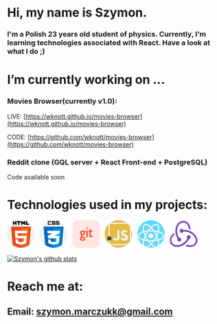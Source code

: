 # Hi, my name is Szymon.

### I'm a Polish 23 years old student of physics. Currently, I'm learning technologies associated with React. Have a look at what I do ;)

# I’m currently working on ...

### Movies Browser(currently v1.0):

LIVE: [https://wknott.github.io/movies-browser](https://wknott.github.io/movies-browser)

CODE: [https://github.com/wknott/movies-browser](https://github.com/wknott/movies-browser)

### Reddit clone (GQL server + React Front-end + PostgreSQL)

Code available soon 

# Technologies used in my projects:

[![](./img/html.png)](#)&nbsp;&nbsp;
[![](./img/css.png)](#)&nbsp;&nbsp;
[![git](./img/git.png)](#)&nbsp;&nbsp;
[![JavaScript](./img/javascript.png)](#)&nbsp;&nbsp;
[![React](./img/react.png)](#)&nbsp;&nbsp;
[![Redux](./img/redux.png)](#)&nbsp;&nbsp;

[![Szymon's github stats](https://github-readme-stats.vercel.app/api?username=Monsy99&count_private=true)](https://github.com/anuraghazra/github-readme-stats)

# Reach me at:
## Email: szymon.marczukk@gmail.com
